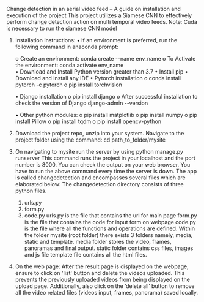 Change detection in an aerial video feed – A guide on installation and execution of the project
This project utilizes a Siamese CNN to effectively perform change detection action on multi temporal video feeds.
Note: Cuda is necessary to run the siamese CNN model
1.	Installation Instructions:
    •	If an environment is preferred, run the following command in anaconda prompt:

    o	Create an environment:
    conda create --name env_name
    o	To Activate the environment:
     conda activate env_name        	
    •	Download and Install Python version greater than 3.7
    •	Install pip
    •	Download and Install any IDE
    •	Pytorch installation
    o	conda install pytorch -c pytorch
    o	pip install torchvision

    •	Django installation
    o	pip install django
    o	After successful installation to check the version of Django
    django-admin --version

    •	Other python modules:
    o	pip install matplotlib
    o	pip install numpy
    o	pip install Pillow
    o	pip install tqdm
    o	pip install opencv-python

2.	Download the project repo, unzip into your system.
    Navigate to the project folder using the command:
    cd path_to_folder/mysite
3.	On navigating to mysite run the server by using
    python manage.py runserver
    This command runs the project in your localhost and the port number is 8000. You can check the output on your web browser. You have to run the above command every time the server is down.
    The app is called changedetection and encompasses several files which are elaborated below:
    The changedetection directory consists of three python files.
    1.	urls.py
    2.	form.py
    3.	code.py
    urls.py is the file that contains the url for main page
    form.py is the file that contains the code for input form on webpage
    code.py is the file where all the functions and operations are defined.
    Within the folder mysite (root folder) there exists 3 folders namely, media, static and template.
    media folder stores the video, frames, panoramas and final output.
    static folder contains css files, images and js file
    template file contains all the html files.

4.	On the web page:
    After the result page is displayed on the webpage, ensure to click on 'list' button and delete the videos uploaded. This prevents the previously uploaded videos from being displayed on the upload page. 
    Additionally, also click on the ‘delete all’ button to remove all the video related files (videos input, frames, panorama) saved locally.


